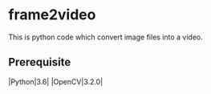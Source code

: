 # frame2video
This is python code which convert image files into a video.

## Prerequisite
|Python|3.6|
|OpenCV|3.2.0|
